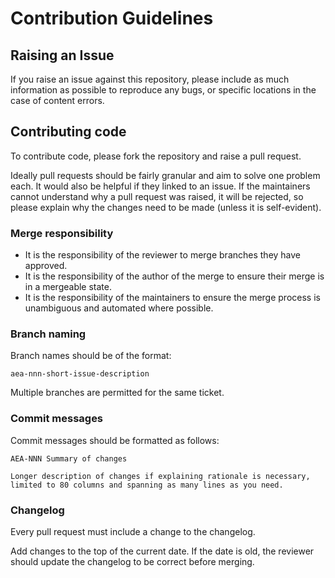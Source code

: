 # Contribution Guidelines

## Raising an Issue

If you raise an issue against this repository, please include as much information as possible to reproduce any bugs,
or specific locations in the case of content errors.

## Contributing code

To contribute code, please fork the repository and raise a pull request.

Ideally pull requests should be fairly granular and aim to solve one problem each. It would also be helpful if they
linked to an issue. If the maintainers cannot understand why a pull request was raised, it will be rejected,
so please explain why the changes need to be made (unless it is self-evident).

### Merge responsibility

- It is the responsibility of the reviewer to merge branches they have approved.
- It is the responsibility of the author of the merge to ensure their merge is in a mergeable state.
- It is the responsibility of the maintainers to ensure the merge process is unambiguous and automated where possible.

### Branch naming

Branch names should be of the format:

`aea-nnn-short-issue-description`

Multiple branches are permitted for the same ticket.

### Commit messages

Commit messages should be formatted as follows:

```
AEA-NNN Summary of changes

Longer description of changes if explaining rationale is necessary,
limited to 80 columns and spanning as many lines as you need.
```

### Changelog

Every pull request must include a change to the changelog.

Add changes to the top of the current date. If the date is old, the reviewer should update the changelog to be correct before merging.
